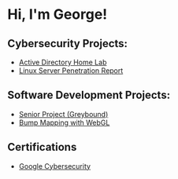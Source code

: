 <h1>Hi, I'm George! </h1>

<h2> Cybersecurity Projects: </h2>
  
- [Active Directory Home Lab](https://github.com/George-Upton4/ActiveDirectoryLab)
- [Linux Server Penetration Report](https://github.com/George-Upton4/LinuxPen-Test)

<h2> Software Development Projects: </h2>

- [Senior Project (Greybound)](https://github.com/comp195/senior-project-spring-2022-greybound-2d-pixel-game/tree/Version2)
- [Bump Mapping with WebGL]()

<h2> Certifications </h2>

- [Google Cybersecurity](https://www.coursera.org/account/accomplishments/professional-cert/XB9EBCRFMACD)
